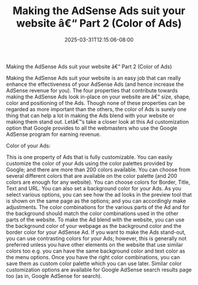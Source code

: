 ﻿---
title: "Making the AdSense Ads suit your website â€“ Part 2 (Color of Ads)"
date: 2025-03-31T12:15:06-08:00
description: "AdsenseArticles Tips for Web Success"
featured_image: "/images/AdsenseArticles.jpg"
tags: ["AdsenseArticles"]
---

Making the AdSense Ads suit your website â€“ Part 2 (Color of Ads)

Making the AdSense Ads suit your website is an easy job that can really enhance the effectiveness of your AdSense Ads (and hence increase the AdSense revenue for you). The four properties that contribute towards making the AdSense Ads look in-place on your website are â€“ size,  shape, color and positioning of the Ads. Though none of these properties can be regarded as more important than the others, the color of Ads is surely one thing that can help a lot in making the Ads blend with your website or making them stand out. Letâ€™s take a closer look at this Ad customization option that Google provides to all the webmasters who use the Google AdSense program for earning revenue. 

Color of your Ads:

This is one property of Ads that is fully customizable. You can easily customize the color of your Ads using the color palettes provided by Google; and there are more than 200 colors available. You can choose from several different colors that are available on the color palette (and 200 colors are enough for any website). You can choose colors for Border, Title, Text and URL. You can also set a background color for your Ads. As you select various options, you can see how the ad looks in the preview tool that is shown on the same page as the options; and you can accordingly make adjustments. The color combinations for the various parts of the Ad and for the background should match the color combinations used in the other parts of the website. To make the Ad blend with the website, you can use the background color of your webpage as the background color and the border color for your AdSense Ad. If you want to make the Ads stand-out, you can use contrasting colors for your Ads; however, this is generally not preferred unless you have other elements on the website that use similar colors too e.g. you can have the same background color and text color as the menu options. Once you have the right color combinations, you can save them as custom color palette which you can use later. 
Similar color customization options are available for Google AdSense search results page too (as in, Google AdSense for search).
